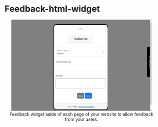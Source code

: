# Feedback-html-widget


<p align="center">
 <img width="460" alt="FlutterFeathersJs Icon" height="300" src="./screenshot.jpg">
Feedback widget aside of each page of your website to allow feedback from your users.
 <br><br><br>
</p>